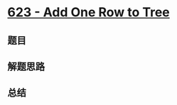 # [623 - Add One Row to Tree](https://leetcode.com/problems/add-one-row-to-tree/)

## 题目


## 解题思路


## 总结


